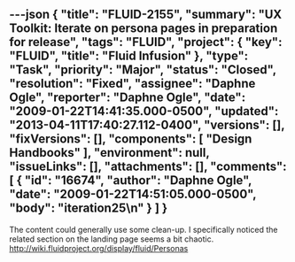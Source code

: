 ---json
{
  "title": "FLUID-2155",
  "summary": "UX Toolkit:  Iterate on persona pages in preparation for release",
  "tags": "FLUID",
  "project": {
    "key": "FLUID",
    "title": "Fluid Infusion"
  },
  "type": "Task",
  "priority": "Major",
  "status": "Closed",
  "resolution": "Fixed",
  "assignee": "Daphne Ogle",
  "reporter": "Daphne Ogle",
  "date": "2009-01-22T14:41:35.000-0500",
  "updated": "2013-04-11T17:40:27.112-0400",
  "versions": [],
  "fixVersions": [],
  "components": [
    "Design Handbooks"
  ],
  "environment": null,
  "issueLinks": [],
  "attachments": [],
  "comments": [
    {
      "id": "16674",
      "author": "Daphne Ogle",
      "date": "2009-01-22T14:51:05.000-0500",
      "body": "iteration25\n"
    }
  ]
}
---
The content could generally use some clean-up.  I specifically noticed the related section on the landing page seems a bit chaotic.  <http://wiki.fluidproject.org/display/fluid/Personas>

        